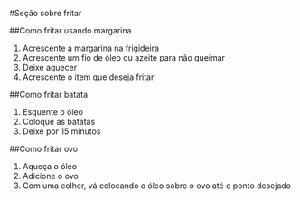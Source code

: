 #Seção sobre fritar

##Como fritar usando margarina
1. Acrescente a margarina na frigideira
2. Acrescente um fio de óleo ou azeite para não queimar
3. Deixe aquecer
4. Acrescente o item que deseja fritar


##Como fritar batata
1. Esquente o óleo 
2. Coloque as batatas
3. Deixe por 15 minutos


##Como fritar ovo
1. Aqueça o óleo
2. Adicione o ovo
3. Com uma colher, vá colocando o óleo sobre o ovo até o ponto desejado
